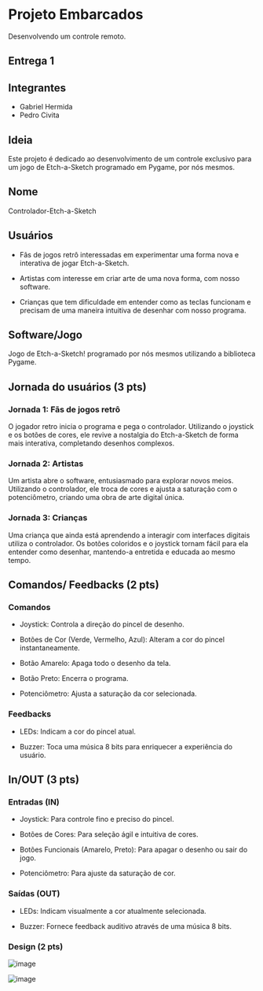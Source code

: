 # Projeto Embarcados

Desenvolvendo um controle remoto.

## Entrega 1

## Integrantes

- Gabriel Hermida
- Pedro Civita

## Ideia

Este projeto é dedicado ao desenvolvimento de um controle exclusivo para um jogo de Etch-a-Sketch programado em Pygame, por nós mesmos.

## Nome

Controlador-Etch-a-Sketch

## Usuários 

- Fãs de jogos retrô interessadas em experimentar uma forma nova e interativa de jogar Etch-a-Sketch.

- Artistas com interesse em criar arte de uma nova forma, com nosso software.

- Crianças que tem dificuldade em entender como as teclas funcionam e precisam de uma maneira intuitiva de desenhar com nosso programa.

## Software/Jogo 

Jogo de Etch-a-Sketch! programado por nós mesmos utilizando a biblioteca Pygame.

## Jornada do usuários (3 pts)

### Jornada 1: Fãs de jogos retrô
O jogador retro inicia o programa e pega o controlador. Utilizando o joystick e os botões de cores, ele revive a nostalgia do Etch-a-Sketch de forma mais interativa, completando desenhos complexos.

### Jornada 2: Artistas
Um artista abre o software, entusiasmado para explorar novos meios. Utilizando o controlador, ele troca de cores e ajusta a saturação com o potenciômetro, criando uma obra de arte digital única.

### Jornada 3: Crianças
Uma criança que ainda está aprendendo a interagir com interfaces digitais utiliza o controlador. Os botões coloridos e o joystick tornam fácil para ela entender como desenhar, mantendo-a entretida e educada ao mesmo tempo.

## Comandos/ Feedbacks (2 pts)

### Comandos

- Joystick: Controla a direção do pincel de desenho.
  
- Botões de Cor (Verde, Vermelho, Azul): Alteram a cor do pincel instantaneamente.
  
- Botão Amarelo: Apaga todo o desenho da tela.
  
- Botão Preto: Encerra o programa.
  
- Potenciômetro: Ajusta a saturação da cor selecionada.

### Feedbacks

- LEDs: Indicam a cor do pincel atual.
  
- Buzzer: Toca uma música 8 bits para enriquecer a experiência do usuário.

## In/OUT (3 pts)

### Entradas (IN)

- Joystick: Para controle fino e preciso do pincel.

- Botões de Cores: Para seleção ágil e intuitiva de cores.
  
- Botões Funcionais (Amarelo, Preto): Para apagar o desenho ou sair do jogo.
  
- Potenciômetro: Para ajuste da saturação de cor.

### Saídas (OUT)

- LEDs: Indicam visualmente a cor atualmente selecionada.
  
- Buzzer: Fornece feedback auditivo através de uma música 8 bits.

### Design (2 pts)

![image](https://github.com/insper-classroom/23b-emb-proj-etch-a-sketch/assets/67804009/964bc381-efab-4add-b373-6a393a07adaa)

![image](https://github.com/insper-classroom/23b-emb-proj-etch-a-sketch/assets/67804009/513b7a22-bb73-4710-ab79-6b5bec46140c)



